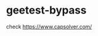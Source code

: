 # geetest-bypass
check https://www.capsolver.com/ 





















                                                                                                            